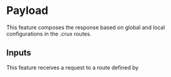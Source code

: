 # Payload
This feature composes the response based on global and local configurations in the .crux routes.

## Inputs
This feature receives a request to a route defined by 